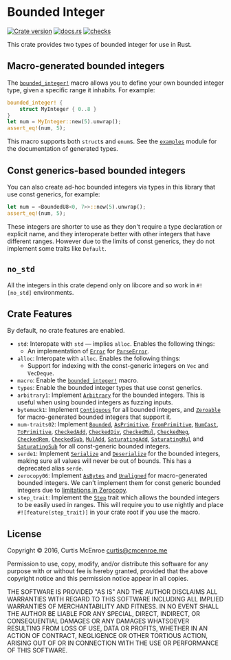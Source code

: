 # Bounded Integer

[![Crate version][crate-badge]][crate]
[![docs.rs][docsrs-badge]][docsrs]
[![checks][checks-badge]][checks]

[crate]: https://crates.io/crates/bounded-integer
[crate-badge]: https://img.shields.io/crates/v/bounded-integer.svg
[docsrs]: https://docs.rs/bounded-integer
[docsrs-badge]: https://img.shields.io/badge/docs.rs-bounded--integer-informational
[checks]: https://github.com/Kestrer/bounded-integer/actions?query=workflow%3ACI+branch%3Amaster
[checks-badge]: https://github.com/Kestrer/bounded-integer/workflows/CI/badge.svg

This crate provides two types of bounded integer for use in Rust.

## Macro-generated bounded integers

The [`bounded_integer!`] macro allows you to define your own bounded integer type, given a
specific range it inhabits. For example:

```rust
bounded_integer! {
    struct MyInteger { 0..8 }
}
let num = MyInteger::new(5).unwrap();
assert_eq!(num, 5);
```

This macro supports both `struct`s and `enum`s. See the [`examples`] module for the
documentation of generated types.

## Const generics-based bounded integers

You can also create ad-hoc bounded integers via types in this library that use const generics,
for example:

```rust
let num = <BoundedU8<0, 7>>::new(5).unwrap();
assert_eq!(num, 5);
```

These integers are shorter to use as they don't require a type declaration or explicit name,
and they interoperate better with other integers that have different ranges. However due to the
limits of const generics, they do not implement some traits like `Default`.

## `no_std`

All the integers in this crate depend only on libcore and so work in `#![no_std]` environments.

## Crate Features

By default, no crate features are enabled.
- `std`: Interopate with `std` — implies `alloc`. Enables the following things:
    - An implementation of [`Error`] for [`ParseError`].
- `alloc`: Interopate with `alloc`. Enables the following things:
    - Support for indexing with the const-generic integers on `Vec` and `VecDeque`.
- `macro`: Enable the [`bounded_integer!`] macro.
- `types`: Enable the bounded integer types that use const generics.
- `arbitrary1`: Implement [`Arbitrary`] for the bounded integers. This is useful when using
bounded integers as fuzzing inputs.
- `bytemuck1`: Implement [`Contiguous`] for all bounded integers, and [`Zeroable`] for
macro-generated bounded integers that support it.
- `num-traits02`: Implement [`Bounded`], [`AsPrimitive`], [`FromPrimitive`], [`NumCast`],
[`ToPrimitive`], [`CheckedAdd`], [`CheckedDiv`], [`CheckedMul`], [`CheckedNeg`], [`CheckedRem`],
[`CheckedSub`], [`MulAdd`], [`SaturatingAdd`], [`SaturatingMul`] and [`SaturatingSub`] for all
const-generic bounded integers.
- `serde1`: Implement [`Serialize`] and [`Deserialize`] for the bounded integers, making sure all
values will never be out of bounds. This has a deprecated alias `serde`.
- `zerocopy06`: Implement [`AsBytes`] and [`Unaligned`] for macro-generated bounded integers. We
can't implement them for const generic bounded integers due to [limitations in
Zerocopy](https://bugs.fuchsia.dev/p/fuchsia/issues/detail?id=84475).
- `step_trait`: Implement the [`Step`] trait which allows the bounded integers to be easily used
in ranges. This will require you to use nightly and place `#![feature(step_trait)]` in your
crate root if you use the macro.

[`bounded_integer!`]: https://docs.rs/bounded-integer/*/bounded_integer/macro.bounded_integer.html
[`examples`]: https://docs.rs/bounded-integer/*/bounded_integer/examples/
[`Arbitrary`]: https://docs.rs/arbitrary/1/arbitrary/trait.Arbitrary.html
[`Contiguous`]: https://docs.rs/bytemuck/1/bytemuck/trait.Contiguous.html
[`Zeroable`]: https://docs.rs/bytemuck/1/bytemuck/trait.Zeroable.html
[`Bounded`]: https://docs.rs/num-traits/0/num_traits/bounds/trait.Bounded.html
[`AsPrimitive`]: https://docs.rs/num-traits/0/num_traits/cast/trait.AsPrimitive.html
[`FromPrimitive`]: https://docs.rs/num-traits/0/num_traits/cast/trait.FromPrimitive.html
[`NumCast`]: https://docs.rs/num-traits/0/num_traits/cast/trait.NumCast.html
[`ToPrimitive`]: https://docs.rs/num-traits/0/num_traits/cast/trait.ToPrimitive.html
[`CheckedAdd`]: https://docs.rs/num-traits/0/num_traits/ops/checked/trait.CheckedAdd.html
[`CheckedDiv`]: https://docs.rs/num-traits/0/num_traits/ops/checked/trait.CheckedDiv.html
[`CheckedMul`]: https://docs.rs/num-traits/0/num_traits/ops/checked/trait.CheckedMul.html
[`CheckedNeg`]: https://docs.rs/num-traits/0/num_traits/ops/checked/trait.CheckedNeg.html
[`CheckedRem`]: https://docs.rs/num-traits/0/num_traits/ops/checked/trait.CheckedRem.html
[`CheckedSub`]: https://docs.rs/num-traits/0/num_traits/ops/checked/trait.CheckedSub.html
[`MulAdd`]: https://docs.rs/num-traits/0/num_traits/ops/mul_add/trait.MulAdd.html
[`SaturatingAdd`]: https://docs.rs/num-traits/0/num_traits/ops/saturating/trait.SaturatingAdd.html
[`SaturatingMul`]: https://docs.rs/num-traits/0/num_traits/ops/saturating/trait.SaturatingMul.html
[`SaturatingSub`]: https://docs.rs/num-traits/0/num_traits/ops/saturating/trait.SaturatingSub.html
[`Serialize`]: https://docs.rs/serde/1/serde/trait.Serialize.html
[`Deserialize`]: https://docs.rs/serde/1/serde/trait.Deserialize.html
[`AsBytes`]: https://docs.rs/zerocopy/0.6/zerocopy/trait.AsBytes.html
[`Unaligned`]: https://docs.rs/zerocopy/0.6/zerocopy/trait.Unaligned.html
[`Step`]: https://doc.rust-lang.org/nightly/core/iter/trait.Step.html
[`Error`]: https://doc.rust-lang.org/stable/std/error/trait.Error.html
[`ParseError`]: https://docs.rs/bounded-integer/*/bounded_integer/struct.ParseError.html

## License

Copyright © 2016, Curtis McEnroe <curtis@cmcenroe.me>

Permission to use, copy, modify, and/or distribute this software for any
purpose with or without fee is hereby granted, provided that the above
copyright notice and this permission notice appear in all copies.

THE SOFTWARE IS PROVIDED "AS IS" AND THE AUTHOR DISCLAIMS ALL WARRANTIES
WITH REGARD TO THIS SOFTWARE INCLUDING ALL IMPLIED WARRANTIES OF
MERCHANTABILITY AND FITNESS. IN NO EVENT SHALL THE AUTHOR BE LIABLE FOR
ANY SPECIAL, DIRECT, INDIRECT, OR CONSEQUENTIAL DAMAGES OR ANY DAMAGES
WHATSOEVER RESULTING FROM LOSS OF USE, DATA OR PROFITS, WHETHER IN AN
ACTION OF CONTRACT, NEGLIGENCE OR OTHER TORTIOUS ACTION, ARISING OUT OF
OR IN CONNECTION WITH THE USE OR PERFORMANCE OF THIS SOFTWARE.
